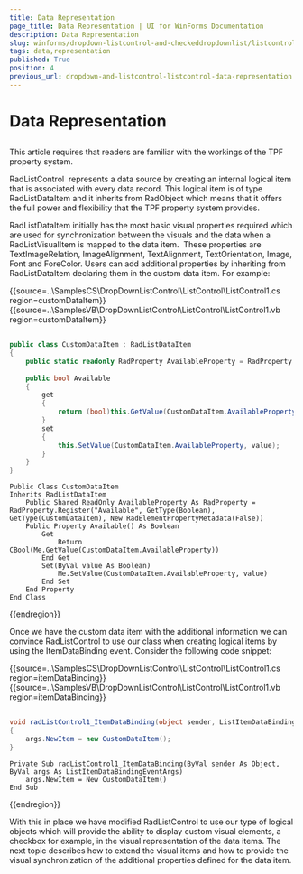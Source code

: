 ```yaml
---
title: Data Representation
page_title: Data Representation | UI for WinForms Documentation
description: Data Representation
slug: winforms/dropdown-listcontrol-and-checkeddropdownlist/listcontrol/data-representation
tags: data,representation
published: True
position: 4
previous_url: dropdown-and-listcontrol-listcontrol-data-representation
---
```


# Data Representation
 
## 

This article requires that readers are familiar with the workings of the TPF property system.

RadListControl  represents a data source by creating an internal logical item that is associated with every data record. This logical item is of type RadListDataItem and it inherits from RadObject which means that it offers the full power and flexibility that the TPF property system provides.

RadListDataItem initially has the most basic visual properties required which are used for synchronization between the visuals and the data when a RadListVisualItem is mapped to the data item.  These properties are TextImageRelation, ImageAlignment, TextAlignment, TextOrientation, Image, Font and ForeColor. Users can add additional properties by inheriting from RadListDataItem declaring them in the custom data item. For example: 

{{source=..\SamplesCS\DropDownListControl\ListControl\ListControl1.cs region=customDataItem}} 
{{source=..\SamplesVB\DropDownListControl\ListControl\ListControl1.vb region=customDataItem}} 

````C#
            
public class CustomDataItem : RadListDataItem
{
    public static readonly RadProperty AvailableProperty = RadProperty.Register("Available", typeof(bool), typeof(CustomDataItem), new RadElementPropertyMetadata(false));
            
    public bool Available
    {
        get
        {
            return (bool)this.GetValue(CustomDataItem.AvailableProperty);
        }
        set
        {
            this.SetValue(CustomDataItem.AvailableProperty, value);
        }
    }
}

````
````VB.NET
Public Class CustomDataItem
Inherits RadListDataItem
    Public Shared ReadOnly AvailableProperty As RadProperty = RadProperty.Register("Available", GetType(Boolean), GetType(CustomDataItem), New RadElementPropertyMetadata(False))
    Public Property Available() As Boolean
        Get
            Return CBool(Me.GetValue(CustomDataItem.AvailableProperty))
        End Get
        Set(ByVal value As Boolean)
            Me.SetValue(CustomDataItem.AvailableProperty, value)
        End Set
    End Property
End Class

````

{{endregion}} 
 
Once we have the custom data item with the additional information we can convince RadListControl to use our class when creating logical items by using the ItemDataBinding event. Consider the following code snippet:  

{{source=..\SamplesCS\DropDownListControl\ListControl\ListControl1.cs region=itemDataBinding}} 
{{source=..\SamplesVB\DropDownListControl\ListControl\ListControl1.vb region=itemDataBinding}} 

````C#
        
void radListControl1_ItemDataBinding(object sender, ListItemDataBindingEventArgs args)
{
    args.NewItem = new CustomDataItem();
}

````
````VB.NET
Private Sub radListControl1_ItemDataBinding(ByVal sender As Object, ByVal args As ListItemDataBindingEventArgs)
    args.NewItem = New CustomDataItem()
End Sub

````

{{endregion}} 
 
With this in place we have modified RadListControl to use our type of logical objects which will provide the ability to display custom visual elements, a checkbox for example, in the visual representation of the data items. The next topic describes how to extend the visual items and how to provide the visual synchronization of the additional properties defined for the data item.

